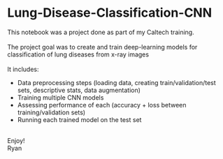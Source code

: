 # Lung-Disease-Classification-CNN

This notebook was a project done as part of my Caltech training. <br><br>
The project goal was to create and train deep-learning models for classification of lung diseases from x-ray images<br><br>
It includes:<br>
* Data preprocessing steps (loading data, creating train/validation/test sets, descriptive stats, data augmentation)
* Training multiple CNN models
* Assessing performance of each (accuracy + loss between training/validation sets)
* Running each trained model on the test set

<br>
Enjoy!<br>
Ryan 
